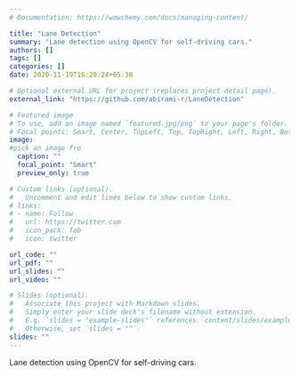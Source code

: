 ```yaml
---
# Documentation: https://wowchemy.com/docs/managing-content/

title: "Lane Detection"
summary: "Lane detection using OpenCV for self-driving cars."
authors: []
tags: []
categories: []
date: 2020-11-19T16:20:24+05:30

# Optional external URL for project (replaces project detail page).
external_link: "https://github.com/abirami-r/LaneDetection"

# Featured image
# To use, add an image named `featured.jpg/png` to your page's folder.
# Focal points: Smart, Center, TopLeft, Top, TopRight, Left, Right, BottomLeft, Bottom, BottomRight.
image:
#pick an image fro
  caption: ""
  focal_point: "Smart"
  preview_only: true

# Custom links (optional).
#   Uncomment and edit lines below to show custom links.
# links:
# - name: Follow
#   url: https://twitter.com
#   icon_pack: fab
#   icon: twitter

url_code: ""
url_pdf: ""
url_slides: ""
url_video: ""

# Slides (optional).
#   Associate this project with Markdown slides.
#   Simply enter your slide deck's filename without extension.
#   E.g. `slides = "example-slides"` references `content/slides/example-slides.md`.
#   Otherwise, set `slides = ""`.
slides: ""
---
```

Lane detection using OpenCV for self-driving cars.
